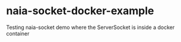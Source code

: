 # naia-socket-docker-example
Testing naia-socket demo where the ServerSocket is inside a docker container
